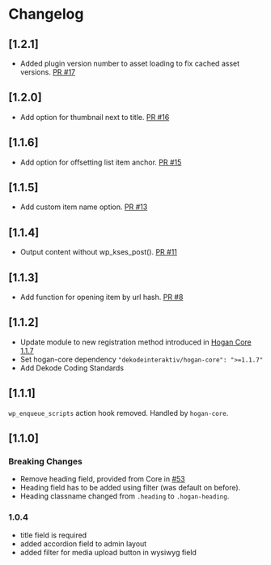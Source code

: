 # Changelog

## [1.2.1]
- Added plugin version number to asset loading to fix cached asset versions. [PR #17](https://github.com/DekodeInteraktiv/hogan-expandable-list/pull/17)

## [1.2.0]
- Add option for thumbnail next to title. [PR #16](https://github.com/DekodeInteraktiv/hogan-expandable-list/pull/16)

## [1.1.6]
- Add option for offsetting list item anchor. [PR #15](https://github.com/DekodeInteraktiv/hogan-expandable-list/pull/15)

## [1.1.5]
- Add custom item name option. [PR #13](https://github.com/DekodeInteraktiv/hogan-expandable-list/pull/13)

## [1.1.4]
- Output content without wp_kses_post(). [PR #11](https://github.com/DekodeInteraktiv/hogan-expandable-list/pull/11)

## [1.1.3]
- Add function for opening item by url hash. [PR #8](https://github.com/DekodeInteraktiv/hogan-expandable-list/pull/8)

## [1.1.2]
- Update module to new registration method introduced in [Hogan Core 1.1.7](https://github.com/DekodeInteraktiv/hogan-core/releases/tag/1.1.7)
- Set hogan-core dependency `"dekodeinteraktiv/hogan-core": ">=1.1.7"`
- Add Dekode Coding Standards

## [1.1.1]
`wp_enqueue_scripts` action hook removed. Handled by `hogan-core`.

## [1.1.0]
### Breaking Changes
- Remove heading field, provided from Core in [#53](https://github.com/DekodeInteraktiv/hogan-core/pull/53)
- Heading field has to be added using filter (was default on before).
- Heading classname changed from `.heading` to `.hogan-heading`.

### 1.0.4
- title field is required
- added accordion field to admin layout
- added filter for media upload button in wysiwyg field

